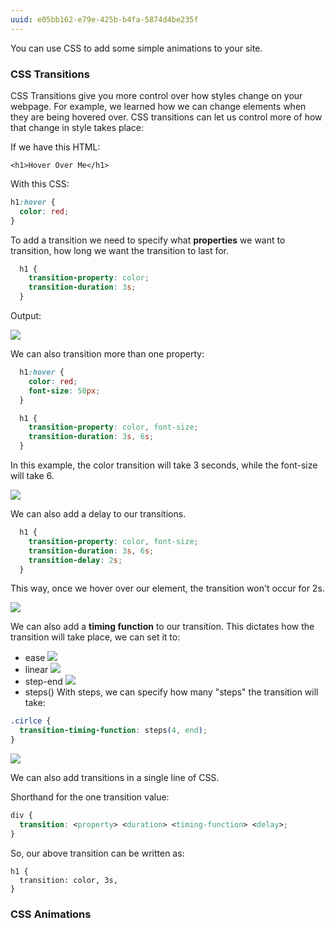```yaml
---
uuid: e05bb162-e79e-425b-b4fa-5874d4be235f
---
```


You can use CSS to add some simple animations to your site.



### CSS Transitions

CSS Transitions give you more control over how styles change on your webpage. For example,
we learned how we can change elements when they are being hovered over. CSS transitions can let
us control more of how that change in style takes place:

If we have this HTML:

```
<h1>Hover Over Me</h1>
```

With this CSS:

```css
h1:hover {
  color: red;
}
```

To add a transition we need to specify what **properties** we want to transition,
how long we want the transition to last for.

```css
  h1 {
    transition-property: color;
    transition-duration: 3s;
  }
```

Output:

![](https://cl.ly/1D103N2B3G2a/Screen%20Recording%202017-09-17%20at%2003.19%20PM.gif)

We can also transition more than one property:

```css
  h1:hover {
    color: red;
    font-size: 50px;
  }

  h1 {
    transition-property: color, font-size;
    transition-duration: 3s, 6s;
  }
```

In this example, the color transition will take 3 seconds, while the font-size will take 6.

![](https://cl.ly/2j2r3S0f1P3e/Screen%20Recording%202017-09-17%20at%2003.23%20PM.gif)

We can also add a delay to our transitions.

```css
  h1 {
    transition-property: color, font-size;
    transition-duration: 3s, 6s;
    transition-delay: 2s;
  }
```

This way, once we hover over our element, the transition won't occur for 2s.

![](https://cl.ly/1H0R1G45352e/Screen%20Recording%202017-09-17%20at%2003.28%20PM.gif)


We can also add a **timing function** to our transition. This dictates how the transition will take place, we can set it to:
- ease
![](https://cl.ly/1V3F3w0J1O1X/Screen%20Recording%202017-09-17%20at%2003.56%20PM.gif)
- linear
![](https://cl.ly/2H2V3d1u1q1d/Screen%20Recording%202017-09-17%20at%2003.57%20PM.gif)
- step-end
![](https://cl.ly/0a2s413f3S3u/Screen%20Recording%202017-09-17%20at%2003.57%20PM.gif)
- steps()
With steps, we can specify how many "steps" the transition will take:

```css
.cirlce {
  transition-timing-function: steps(4, end);
}  
```
![](https://cl.ly/2t2I1C251J0J/Screen%20Recording%202017-09-17%20at%2003.59%20PM.gif)




We can also add transitions in a single line of CSS.

Shorthand for the one transition value:
```css
div {
  transition: <property> <duration> <timing-function> <delay>;
}
```

So, our above transition can be written as:

```
h1 {
  transition: color, 3s,
}
```


### CSS Animations
